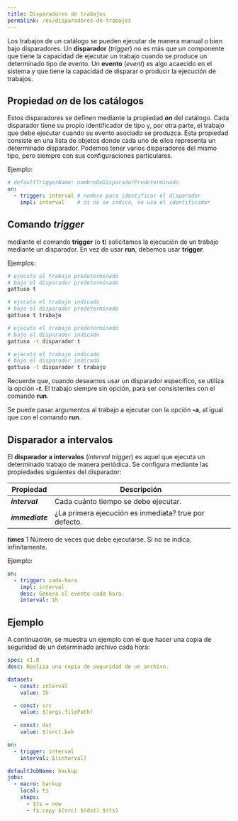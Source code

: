 ```yaml
---
title: Disparadores de trabajos
permalink: /es/disparadores-de-trabajos
---
```



Los trabajos de un catálogo se pueden ejecutar de manera manual o bien bajo disparadores.
Un **disparador** (*trigger*) no es más que un componente que tiene la capacidad de ejecutar un trabajo cuando se produce un determinado tipo de evento.
Un **evento** (*event*) es algo acaecido en el sistema y que tiene la capacidad de disparar o producir la ejecución de trabajos.

## Propiedad *on* de los catálogos

Estos disparadores se definen mediante la propiedad ***on*** del catálogo.
Cada disparador tiene su propio identificador de tipo y, por otra parte, el trabajo que debe ejecutar cuando su evento asociado se produzca.
Esta propiedad consiste en una lista de objetos donde cada uno de ellos representa un determinado disparador.
Podemos tener varios disparadores del mismo tipo, pero siempre con sus configuraciones particulares.

Ejemplo:

```yaml
# defaultTriggerName: nombreDeDisparadorPredeterminado
on:
  - trigger: interval # nombre para identificar el disparador
    impl: interval    # si no se indica, se usa el identificador
```

## Comando *trigger*

mediante el comando **trigger** (o **t**) solicitamos la ejecución de un trabajo mediante un disparador.
En vez de usar **run**, debemos usar **trigger**.

Ejemplos:

```bash
# ejecuta el trabajo predeterminado
# bajo el disparador predeterminado
gattuso t

# ejecuta el trabajo indicado
# bajo el disparador predeterminado
gattuso t trabajo

# ejecuta el trabajo predeterminado
# bajo el disparador indicado
gattuso -t disparador t

# ejecuta el trabajo indicado
# bajo el disparador indicado
gattuso -t disparador t trabajo
```

Recuerde que, cuando deseamos usar un disparador específico, se utiliza la opción ***-t***.
El trabajo siempre sin opción, para ser consistentes con el comando **run**.

Se puede pasar argumentos al trabajo a ejecutar con la opción **-a**, al igual que con el comando **run**.

## Disparador a intervalos

El **disparador a intervalos** (*interval trigger*) es aquel que ejecuta un determinado trabajo de manera periódica.
Se configura mediante las propiedades siguientes del disparador:

Propiedad | Descripción
-- | --
***interval*** | Cada cuánto tiempo se debe ejecutar.
***immediate*** | ¿La primera ejecución es inmediata? true por defecto.
***times*** 1 Número de veces que debe ejecutarse. Si no se indica, infinitamente.

Ejemplo:

```yaml
on:
  - trigger: cada-hora
    impl: interval
    desc: Genera el evento cada hora.
    interval: 1h
```

## Ejemplo

A continuación, se muestra un ejemplo con el que hacer una copia de seguridad de un determinado archivo cada hora:

```yaml
spec: v1.0
desc: Realiza una copia de seguridad de un archivo.

dataset:
  - const: interval
    value: 1h

  - const: src
    value: $(args.filePath)
  
  - const: dst
    value: $(src).bak

on:
  - trigger: interval
    interval: $(interval)

defaultJobName: backup
jobs:
  - macro: backup
    local: ts
    steps:
      - $ts = now
      - fs.copy $(src) $(dst).$(ts)
```
